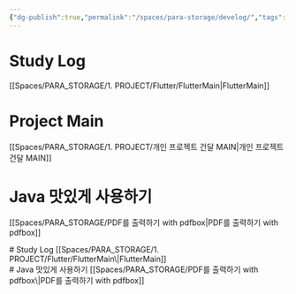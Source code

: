 ```yaml
---
{"dg-publish":true,"permalink":"/spaces/para-storage/develog/","tags":["gardenEntry"]}
---
```


# Study Log
[[Spaces/PARA_STORAGE/1. PROJECT/Flutter/FlutterMain\|FlutterMain]]

# Project Main
[[Spaces/PARA_STORAGE/1. PROJECT/개인 프로젝트 건달 MAIN\|개인 프로젝트 건달 MAIN]]

# Java 맛있게 사용하기
[[Spaces/PARA_STORAGE/PDF를 출력하기 with pdfbox\|PDF를 출력하기 with pdfbox]]

<div class="parallel-sections">
  <div class="parallel-section">
    # Study Log
    [[Spaces/PARA_STORAGE/1. PROJECT/Flutter/FlutterMain\|FlutterMain]]
  </div>
  <div class="parallel-section">
    # Java 맛있게 사용하기
    [[Spaces/PARA_STORAGE/PDF를 출력하기 with pdfbox\|PDF를 출력하기 with pdfbox]]
  </div>
</div>

